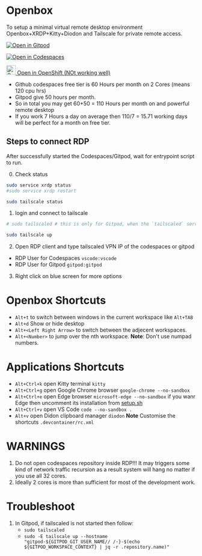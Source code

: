 # Openbox

To setup a minimal virtual remote desktop environment Openbox+XRDP+Kitty+Diodon and Tailscale for private remote access.

[![Open in Gitpod](https://gitpod.io/button/open-in-gitpod.svg)](https://gitpod.io/new#https://github.com/rahuldhole/openbox)

[![Open in Codespaces](https://github.com/codespaces/badge.svg)](https://github.com/codespaces/new?hide_repo_select=true&ref=main&repo=rahuldhole/openbox)

<a href="https://devspaces.apps.sandbox-m3.1530.p1.openshiftapps.com/#https://github.com/rahuldhole/openbox">
    <img src="https://www.svgrepo.com/show/354143/openshift.svg" alt="Open in OpenShift" width="25px"/> Open in OpenShift (NOt working well)
</a>

<br>

- Github codespaces free tier is 60 Hours per month on 2 Cores (means 120 cpu hrs)
- Gitpod give 50 hours per month.
- So in total you may get 60+50 = 110 Hours per month on and powerful remote desktop
- If you work 7 Hours a day on average then 110/7 = 15.71 working days will be perfect for a month on free tier.

## Steps to connect RDP

After successfully started the Codespaces/Gitpod, wait for entrypoint script to run.

0. Check status
```sh
sudo service xrdp status
#sudo service xrdp restart

sudo tailscale status
```

1. login and connect to tailscale
```sh
# sudo tailscaled # this is only for Gitpod, when the `tailscaled` service is not started

sudo tailscale up
```

2. Open RDP client and type tailscaled VPN IP of the codespaces or gitpod
- RDP User for Codespaces `vscode:vscode`
- RDP User for Gitpod `gitpod:gitpod`

3. Right click on blue screen for more options

# Openbox Shortcuts
- `Alt+t` to switch between windows in the current workspace like `Alt+TAB`
- `Alt+d` Show or hide desktop
- `Alt+<Left Right Arrow>` to switch between the adjecent workspaces.
- `Alt+<Number>` to jump over the nth workspace. **Note**: Don't use numpad numbers.

# Applications Shortcuts
- `Alt+Ctrl+k` open Kitty terminal `kitty`
- `Alt+Ctrl+g` open Google Chrome browser `google-chrome --no-sandbox`
- `Alt+Ctrl+e` open Edge browser `microsoft-edge --no-sandbox` if you wanr Edge then uncomment its installation from [setup.sh](./.devcontainer/setup.sh) 
- `Alt+Ctrl+v` open VS Code `code --no-sandbox .`
- `Alt+v`      open Didon clipboard manager `diodon`
**Note** Customise the shortcuts `.devcontainer/rc.xml`


# WARNINGS
1. Do not open codespaces repository inside RDP!!! It may triggers some kind of network traffic recursion as a result system will hang no matter if you use all 32 cores.
2. Ideally 2 cores is more than sufficient for most of the development work.

# Troubleshoot
1. In Gitpod, if tailscaled is not started then follow:
    - `sudo tailscaled`
    - `sudo -E tailscale up --hostname "gitpod-${GITPOD_GIT_USER_NAME// /-}-$(echo ${GITPOD_WORKSPACE_CONTEXT} | jq -r .repository.name)"`
